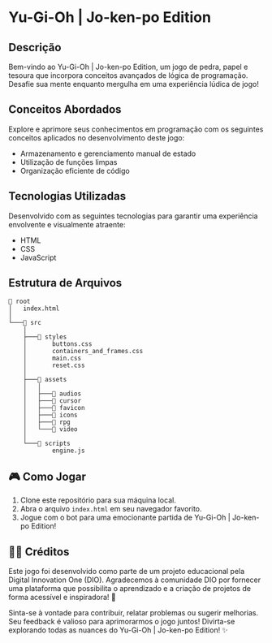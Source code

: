 # Yu-Gi-Oh | Jo-ken-po Edition

## Descrição
Bem-vindo ao Yu-Gi-Oh | Jo-ken-po Edition, um jogo de pedra, papel e tesoura que incorpora conceitos avançados de lógica de programação. Desafie sua mente enquanto mergulha em uma experiência lúdica de jogo!

## Conceitos Abordados
Explore e aprimore seus conhecimentos em programação com os seguintes conceitos aplicados no desenvolvimento deste jogo:
- Armazenamento e gerenciamento manual de estado
- Utilização de funções limpas
- Organização eficiente de código

## Tecnologias Utilizadas
Desenvolvido com as seguintes tecnologias para garantir uma experiência envolvente e visualmente atraente:
- HTML
- CSS
- JavaScript

## Estrutura de Arquivos
```
📁 root
│   index.html
│
└───📁 src
    │
    ├───📁 styles
    │       buttons.css
    │       containers_and_frames.css
    │       main.css
    │       reset.css
    │
    ├───📁 assets
    │   │
    │   ├───📁 audios
    │   ├───📁 cursor
    │   ├───📁 favicon
    │   ├───📁 icons
    │   ├───📁 rpg
    │   └───📁 video
    │
    └───📁 scripts
            engine.js
```

## 🎮 Como Jogar
1. Clone este repositório para sua máquina local.
2. Abra o arquivo `index.html` em seu navegador favorito.
3. Jogue com o bot para uma emocionante partida de Yu-Gi-Oh | Jo-ken-po Edition!

## 👩‍💻 Créditos
Este jogo foi desenvolvido como parte de um projeto educacional pela Digital Innovation One (DIO). Agradecemos à comunidade DIO por fornecer uma plataforma que possibilita o aprendizado e a criação de projetos de forma acessível e inspiradora! 🚀

Sinta-se à vontade para contribuir, relatar problemas ou sugerir melhorias. Seu feedback é valioso para aprimorarmos o jogo juntos! Divirta-se explorando todas as nuances do Yu-Gi-Oh | Jo-ken-po Edition! ✨
